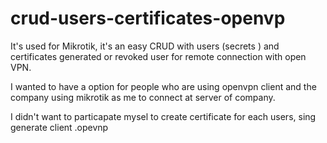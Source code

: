# crud-users-certificates-openvp

It's used for Mikrotik, it's an easy CRUD with users (secrets ) and certificates generated or revoked user for remote connection with open VPN.

I wanted to have a option for people who are using openvpn client and the company using
mikrotik as me to connect at server of company.

I didn't want to particapate mysel to create certificate for each users, sing generate client .opevnp
